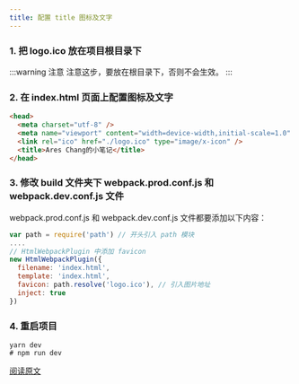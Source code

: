 ```yaml
---
title: 配置 title 图标及文字
---
```


### 1. **把 logo.ico 放在项目根目录下**

:::warning 注意
注意这步，要放在根目录下，否则不会生效。
:::

### 2. 在 index.html 页面上配置图标及文字

```html
<head>
  <meta charset="utf-8" />
  <meta name="viewport" content="width=device-width,initial-scale=1.0" />
  <link rel="ico" href="./logo.ico" type="image/x-icon" />
  <title>Ares Chang的小笔记</title>
</head>
```

### 3. 修改 build 文件夹下 webpack.prod.conf.js 和 webpack.dev.conf.js 文件

webpack.prod.conf.js 和 webpack.dev.conf.js 文件都要添加以下内容：

```js
var path = require('path') // 开头引入 path 模块
....
// HtmlWebpackPlugin 中添加 favicon
new HtmlWebpackPlugin({
  filename: 'index.html',
  template: 'index.html',
  favicon: path.resolve('logo.ico'), // 引入图片地址
  inject: true
})
```

### 4. 重启项目

```shell
yarn dev
# npm run dev
```

[阅读原文](https://blog.csdn.net/weixin_41767649/article/details/79986756)
